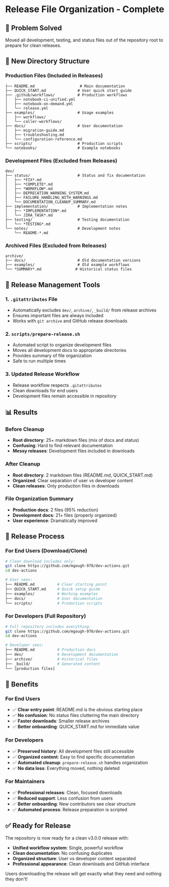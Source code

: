 # Release File Organization - Complete

## 🎯 Problem Solved
Moved all development, testing, and status files out of the repository root to prepare for clean releases.

## 📁 New Directory Structure

### Production Files (Included in Releases)
```
├── README.md                    # Main documentation
├── QUICK_START.md              # User quick start guide  
├── .github/workflows/          # Production workflows
│   ├── notebook-ci-unified.yml
│   ├── notebook-on-demand.yml
│   └── release.yml
├── examples/                   # Usage examples
│   ├── workflows/
│   └── caller-workflows/
├── docs/                       # User documentation
│   ├── migration-guide.md
│   ├── troubleshooting.md
│   └── configuration-reference.md
├── scripts/                    # Production scripts
└── notebooks/                  # Example notebooks
```

### Development Files (Excluded from Releases)
```
dev/
├── status/                     # Status and fix documentation
│   ├── *FIX*.md
│   ├── *COMPLETE*.md
│   ├── *WORKFLOW*.md
│   ├── DEPRECATION_WARNING_SYSTEM.md
│   ├── FAILURE_HANDLING_WITH_WARNINGS.md
│   └── DOCUMENTATION_CLEANUP_SUMMARY.md
├── implementation/             # Implementation notes
│   ├── *IMPLEMENTATION*.md
│   └── JIRA_TASK*.md
├── testing/                    # Testing documentation
│   └── *TESTING*.md
└── notes/                      # Development notes
    └── README-*.md
```

### Archived Files (Excluded from Releases)
```
archive/
├── docs/                       # Old documentation versions
├── examples/                   # Old example workflows
└── *SUMMARY*.md               # Historical status files
```

## 🔧 Release Management Tools

### 1. `.gitattributes` File
- Automatically excludes `dev/`, `archive/`, `_build/` from release archives
- Ensures important files are always included
- Works with `git archive` and GitHub release downloads

### 2. `scripts/prepare-release.sh`
- Automated script to organize development files
- Moves all development docs to appropriate directories
- Provides summary of file organization
- Safe to run multiple times

### 3. Updated Release Workflow
- Release workflow respects `.gitattributes`
- Clean downloads for end users
- Development files remain accessible in repository

## 📊 Results

### Before Cleanup
- **Root directory**: 25+ markdown files (mix of docs and status)
- **Confusing**: Hard to find relevant documentation
- **Messy releases**: Development files included in downloads

### After Cleanup  
- **Root directory**: 2 markdown files (README.md, QUICK_START.md)
- **Organized**: Clear separation of user vs developer content
- **Clean releases**: Only production files in downloads

### File Organization Summary
- **Production docs**: 2 files (95% reduction)
- **Development docs**: 21+ files (properly organized)
- **User experience**: Dramatically improved

## 🚀 Release Process

### For End Users (Download/Clone)
```bash
# Clean download includes only:
git clone https://github.com/mgough-970/dev-actions.git
cd dev-actions

# User sees:
├── README.md          # Clear starting point
├── QUICK_START.md     # Quick setup guide
├── examples/          # Working examples
├── docs/              # User documentation
└── scripts/           # Production scripts
```

### For Developers (Full Repository)
```bash
# Full repository includes everything:
git clone https://github.com/mgough-970/dev-actions.git
cd dev-actions

# Developer sees:
├── README.md          # Production docs
├── dev/               # Development documentation
├── archive/           # Historical files
├── _build/            # Generated content
└── [production files]
```

## 🎯 Benefits

### For End Users
- ✅ **Clear entry point**: README.md is the obvious starting place
- ✅ **No confusion**: No status files cluttering the main directory
- ✅ **Faster downloads**: Smaller release archives
- ✅ **Better onboarding**: QUICK_START.md for immediate value

### For Developers
- ✅ **Preserved history**: All development files still accessible
- ✅ **Organized content**: Easy to find specific documentation
- ✅ **Automated cleanup**: `prepare-release.sh` handles organization
- ✅ **No data loss**: Everything moved, nothing deleted

### For Maintainers
- ✅ **Professional releases**: Clean, focused downloads
- ✅ **Reduced support**: Less confusion from users
- ✅ **Better onboarding**: New contributors see clear structure
- ✅ **Automated process**: Release preparation is scripted

## ✅ Ready for Release

The repository is now ready for a clean v3.0.0 release with:
- **Unified workflow system**: Single, powerful workflow
- **Clean documentation**: No confusing duplicates
- **Organized structure**: User vs developer content separated
- **Professional appearance**: Clean downloads and GitHub interface

Users downloading the release will get exactly what they need and nothing they don't!

